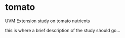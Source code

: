 # tomato
UVM Extension study on tomato nutrients

this is where a brief description of the study should go...
